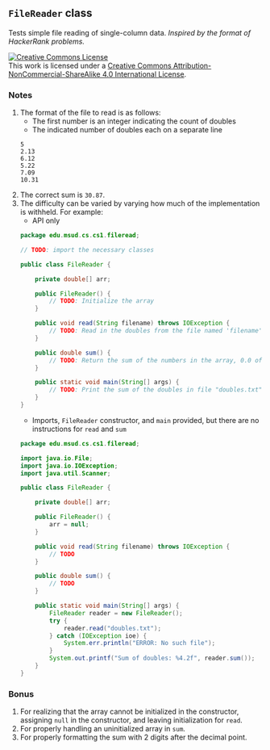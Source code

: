 ## `FileReader` class

Tests simple file reading of single-column data. _Inspired by the format of HackerRank problems._

<a rel="license" href="http://creativecommons.org/licenses/by-nc-sa/4.0/"><img alt="Creative Commons License" style="border-width:0" src="https://i.creativecommons.org/l/by-nc-sa/4.0/88x31.png" /></a><br />This work is licensed under a <a rel="license" href="http://creativecommons.org/licenses/by-nc-sa/4.0/">Creative Commons Attribution-NonCommercial-ShareAlike 4.0 International License</a>.

### Notes
1. The format of the file to read is as follows:
    * The first number is an integer indicating the count of doubles
    * The indicated number of doubles each on a separate line
    ```
    5
    2.13
    6.12
    5.22
    7.09
    10.31
    ```
2. The correct sum is `30.87`.
3. The difficulty can be varied by varying how much of the implementation is withheld. For example:
    * API only
    ```java
    package edu.msud.cs.cs1.fileread;
    
   // TODO: import the necessary classes
    
    public class FileReader {
    
        private double[] arr;
    
        public FileReader() {
            // TODO: Initialize the array
        }
    
        public void read(String filename) throws IOException {
            // TODO: Read in the doubles from the file named 'filename' and populate the array
        }
    
        public double sum() {
            // TODO: Return the sum of the numbers in the array, 0.0 of array is not allocated
        }
    
        public static void main(String[] args) {
            // TODO: Print the sum of the doubles in file "doubles.txt"
        }
    }
    ```
    * Imports, `FileReader` constructor, and `main` provided, but there are no instructions for `read` and `sum`
    ```java
    package edu.msud.cs.cs1.fileread;
    
    import java.io.File;
    import java.io.IOException;
    import java.util.Scanner;
    
    public class FileReader {
    
        private double[] arr;
    
        public FileReader() {
            arr = null;
        }
    
        public void read(String filename) throws IOException {
            // TODO
        }
    
        public double sum() {
            // TODO
        }
    
        public static void main(String[] args) {
            FileReader reader = new FileReader();
            try {
                reader.read("doubles.txt");
            } catch (IOException ioe) {
                System.err.println("ERROR: No such file");
            }
            System.out.printf("Sum of doubles: %4.2f", reader.sum());
        }
    }
    ```
### Bonus
1. For realizing that the array cannot be initialized in the constructor, assigning `null` in the constructor, and leaving initialization for `read`.
2. For properly handling an uninitialized array in `sum`.
3. For properly formatting the sum with 2 digits after the decimal point.
